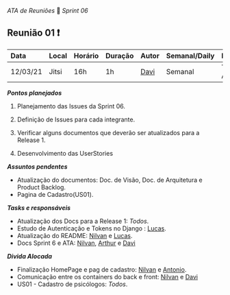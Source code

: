  *ATA de Reuniões* 📝 *Sprint 06* 

## Reunião 01 ❗

| Data  | Local | Horário | Duração  | Autor | Semanal/Daily | Participantes |
| :- | :- | :- | :- | :- | :- | :- |
| 12/03/21 | Jitsi | 16h | 1h | [Davi](https://github.com/DaviMatheus)| Semanal | Todos menos Antonio |

***Pontos planejados***  

1. Planejamento das Issues da Sprint 06.

2. Definição de Issues para cada integrante.

3. Verificar alguns documentos que deverão ser atualizados para a Release 1.

4. Desenvolvimento das UserStories


***Assuntos pendentes***
* Atualização do documentos: Doc. de Visão, Doc. de Arquitetura e Product Backlog.
* Pagina de Cadastro(US01).

***Tasks e responsáveis***
- Atualização dos Docs para a Release 1: *Todos*.
- Estudo de Autenticação e Tokens no Django : [Lucas](https://github.com/mibasFerraz).
- Atualização do README: [Nilvan](https://github.com/juninhigh) e [Lucas](https://github.com/mibasFerraz).
- Docs Sprint 6 e ATA: [Nilvan](https://github.com/juninhigh),  [Arthur](https://github.com/art1505) e [Davi](https://github.com/DaviMatheus)

***Divida Alocada***
- Finalização HomePage e pag de cadastro: [Nilvan](https://github.com/juninhigh) e  [Antonio](https://github.com/antoniotoineto).
- Comunicação entre os containers do back e front: [Nilvan](https://github.com/juninhigh) e [Davi](https://github.com/DaviMatheus)
- US01 - Cadastro de psicólogos: *Todos*.